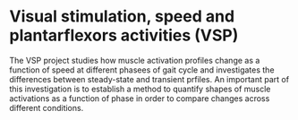 # Visual stimulation, speed and plantarflexors activities (VSP)

The VSP project studies how muscle activation profiles change as a function of speed at different phasees of gait cycle and investigates the differences between steady-state and transient prfiles. An important part of this investigation is to establish a method to quantify shapes of muscle activations as a function of phase in order to compare changes across different conditions. 